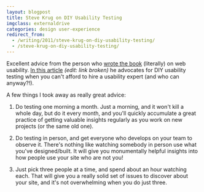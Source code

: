 ```yaml
---
layout: blogpost
title: Steve Krug on DIY Usability Testing
imgclass: externaldrive
categories: design user-experience
redirect_from:
  - /writing/2011/steve-krug-on-diy-usability-testing/
  - /steve-krug-on-diy-usability-testing/
---
```


<p>Excellent advice from the person who <a href="http://www.amazon.com/Dont-Make-Me-Think-Usability/dp/0321344758">wrote the book</a> (literally) on web usability. <a href="http://www.netmagazine.com/interviews/in-depth/steve-krug-diy-usability-testing">In this article</a> <i>(edit: link broken)</i> he advocates for DIY usability testing when you can't afford to hire a usability expert (and who can anyway?!).</p>

<p>A few things I took away as really great advice:</p>

<ol>
<li><p>Do testing one morning a month. Just a morning, and it won't kill a whole day, but do it every month, and you'll quickly accumulate a great practice of getting valuable insights regularly as you work on new projects (or the same old one).</p></li>
<li><p>Do testing in person, and get everyone who develops on your team to observe it. There's nothing like watching somebody in person use what you've designed/built. It will give you monumentally helpful insights into how people use your site who are not you!</p></li>
<li><p>Just pick three people at a time, and spend about an hour watching each. That will give you a really solid set of issues to discover about your site, and it's not overwhelming when you do just three.</p></li>
</ol>
